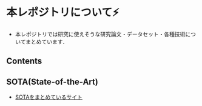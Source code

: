# 本レポジトリについて⚡️
+ 本レポジトリでは研究に使えそうな研究論文・データセット・各種技術についてまとめています．

## Contents


## SOTA(State-of-the-Art)
- [SOTAをまとめているサイト][1]<br>



[1]:https://paperswithcode.com/area/computer-vision
